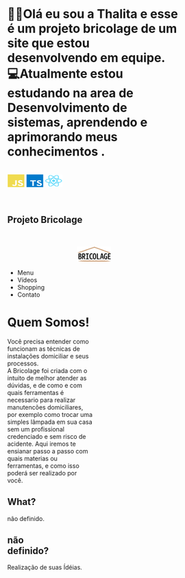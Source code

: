 <h1 > 👩🏽Olá eu sou a Thalita e esse é um projeto bricolage de um site que estou desenvolvendo em equipe.
  <br>
💻Atualmente estou estudando na area de Desenvolvimento de sistemas, aprendendo e aprimorando meus conhecimentos .</h1>
<div style="display: inline_block"><br>
  <img align="center" alt="tasumoraes-HTML" height="30" width="40" src="https://raw.githubusercontent.com/devicons/devicon/master/icons/javascript/javascript-plain.svg">
  <img align="center" alt="tasumoraes-CSS" height="30" width="40" src="https://raw.githubusercontent.com/devicons/devicon/master/icons/typescript/typescript-plain.svg">
  <img align="center" alt="tasumoraes-Js" height="30" width="40" src="https://raw.githubusercontent.com/devicons/devicon/master/icons/react/react-original.svg">
 
  
</div>
<br>
<br>

<h2>Projeto Bricolage</h2>
<br>
<!DOCTYPE html>
<html>
<head>
<meta name="viewport" content="width=device-width, initial-scale=1.0">
<style>
* {
  box-sizing: border-box;
}

.row::after {
  content: "";
  clear: both;
  display: table;
}

[class*="col-"] {
  float: right;
  padding: 15px;
}

html {
  font-family: "Lucida Sans", sans-serif;
}

.header {
  background-color: #FF8C00;
  color: #000000;
  padding: 15px;
}

.menu ul {
  list-style-type: none;
  margin: 0;
  padding: 0;
}

.menu li {
  padding: 8px;
  margin-bottom: 7px;
  background-color: #FFA500;
  color: #000000;
  box-shadow: 0 1px 3px rgba(0,0,0,0.12), 0 1px 2px rgba(0,0,0,0.24);
}

.menu li:hover {
  background-color: #FF8C00;
}

.aside {
  background-color: #F4A460;
  padding: 15px;
  color: #ffffff;
  text-align: center;
  font-size: 14px;
  box-shadow: 0 1px 3px rgba(0,0,0,0.12), 0 1px 2px rgba(0,0,0,0.24);
}

.footer {
  background-color: #FF8C00;
  color: #000000;
  text-align: center;
  font-size: 12px;
  padding: 15px;
}

/* For mobile phones: */
[class*="col-"] {
  width: 100%;
}

@media only screen and (min-width: 600px) {
  /* For tablets: */
  .col-s-1 {width: 8.33%;}
  .col-s-2 {width: 16.66%;}
  .col-s-3 {width: 25%;}
  .col-s-4 {width: 33.33%;}
  .col-s-5 {width: 41.66%;}
  .col-s-6 {width: 50%;}
  .col-s-7 {width: 58.33%;}
  .col-s-8 {width: 66.66%;}
  .col-s-9 {width: 75%;}
  .col-s-10 {width: 83.33%;}
  .col-s-11 {width: 91.66%;}
  .col-s-12 {width: 100%;}
}
@media only screen and (min-width: 768px) {
  /* For desktop: */
  .col-1 {width: 8.33%;}
  .col-2 {width: 16.66%;}
  .col-3 {width: 25%;}
  .col-4 {width: 33.33%;}
  .col-5 {width: 41.66%;}
  .col-6 {width: 50%;}
  .col-7 {width: 58.33%;}
  .col-8 {width: 66.66%;}
  .col-9 {width: 75%;}
  .col-10 {width: 83.33%;}
  .col-11 {width: 91.66%;}
  .col-12 {width: 100%;}
}
</style>
</head>
<body>


  <div align="center" class="logo"><img Src="briclog.jpg" width="20%">
</div>

<div class="row">
  <div class="col-3 col-s-3 menu">
    <ul>
      <li>Menu</li>
      <li>Vídeos</li>
      <li>Shopping</li>
      <li>Contato</li>
    </ul>
  </div>

  <div class="col-6 col-s-9">
    <h1>Quem Somos!</h1>
    <p>Você precisa entender como funcionam as técnicas 
  de instalações domiciliar e seus processos.<br>
  A Bricolage foi criada com o intuito de melhor
  atender as dúvidas, e de como e com quais ferramentas
  é necessario para realizar manutencões domiciliares,
  por exemplo como trocar uma simples lãmpada em sua 
  casa sem um profissional credenciado e sem risco 
  de acidente.
  Aqui iremos te ensianar passo a passo com quais 
  materias ou ferramentas, e como isso poderá ser 
  realizado por você.</p>
  </div>

  <div class="col-3 col-s-12">
    <div class="aside">
      <h2>What?</h2>
      <p>não definido.</p>
      <h2>não definido?</h2>
     
  </div>
</div>

<div class="footer">
  <p>Realização de suas Ídéias.</p>
</div>

</body>
</html>



